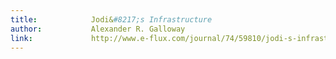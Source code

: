 ```yaml
---
title:            Jodi&#8217;s Infrastructure
author:           Alexander R. Galloway
link:             http://www.e-flux.com/journal/74/59810/jodi-s-infrastructure/
---
```

